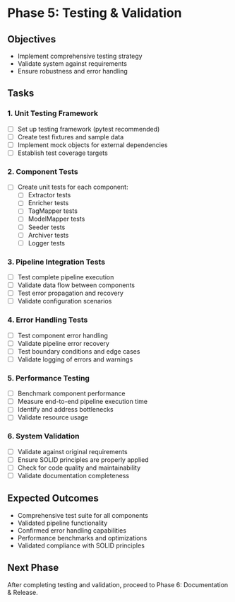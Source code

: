 # Phase 5: Testing & Validation

## Objectives
- Implement comprehensive testing strategy
- Validate system against requirements
- Ensure robustness and error handling

## Tasks

### 1. Unit Testing Framework
- [ ] Set up testing framework (pytest recommended)
- [ ] Create test fixtures and sample data
- [ ] Implement mock objects for external dependencies
- [ ] Establish test coverage targets

### 2. Component Tests
- [ ] Create unit tests for each component:
  - [ ] Extractor tests
  - [ ] Enricher tests
  - [ ] TagMapper tests
  - [ ] ModelMapper tests
  - [ ] Seeder tests
  - [ ] Archiver tests
  - [ ] Logger tests

### 3. Pipeline Integration Tests
- [ ] Test complete pipeline execution
- [ ] Validate data flow between components
- [ ] Test error propagation and recovery
- [ ] Validate configuration scenarios

### 4. Error Handling Tests
- [ ] Test component error handling
- [ ] Validate pipeline error recovery
- [ ] Test boundary conditions and edge cases
- [ ] Validate logging of errors and warnings

### 5. Performance Testing
- [ ] Benchmark component performance
- [ ] Measure end-to-end pipeline execution time
- [ ] Identify and address bottlenecks
- [ ] Validate resource usage

### 6. System Validation
- [ ] Validate against original requirements
- [ ] Ensure SOLID principles are properly applied
- [ ] Check for code quality and maintainability
- [ ] Validate documentation completeness

## Expected Outcomes
- Comprehensive test suite for all components
- Validated pipeline functionality
- Confirmed error handling capabilities
- Performance benchmarks and optimizations
- Validated compliance with SOLID principles

## Next Phase
After completing testing and validation, proceed to Phase 6: Documentation & Release.
